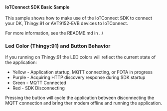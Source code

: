 #### IoTConnect SDK Basic Sample

This sample shows how to make use of the IoTConnect SDK to connect your DK, Thingy:91 or AVT9152-EVB devices to IoTConnect.

For more information, see the README.md in ../


### Led Color (Thingy:91) and Button Behavior

If you running on Thingy:91 the LED colors will reflect the current state of the application:

* Yellow - Application startup, MQTT connecting, or FOTA in progress 
* Purple - Acquiring HTTP discovery response during SDK startup 
* Green - MQTT Connected 
* Red - SDK Disconnecting

Pressing the button will cycle the application between disconnecting the MQTT connection and bring ther modem offline and
running the application.
